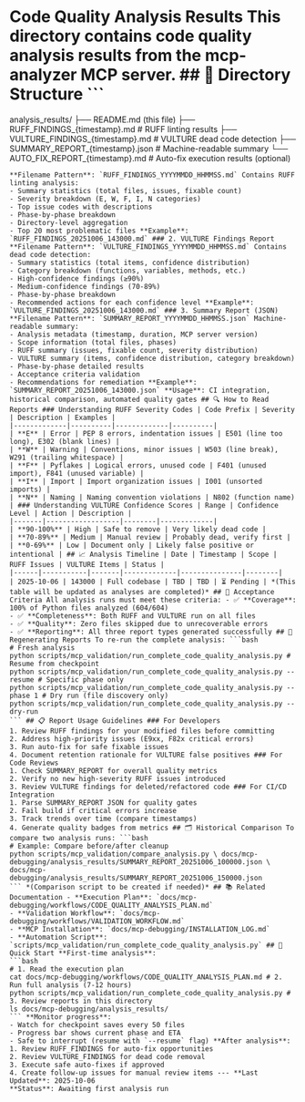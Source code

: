 # Code Quality Analysis Results This directory contains code quality analysis results from the **mcp-analyzer** MCP server. ## 📁 Directory Structure ```
analysis_results/
├── README.md (this file)
├── RUFF_FINDINGS_{timestamp}.md # RUFF linting results
├── VULTURE_FINDINGS_{timestamp}.md # VULTURE dead code detection
├── SUMMARY_REPORT_{timestamp}.json # Machine-readable summary
└── AUTO_FIX_REPORT_{timestamp}.md # Auto-fix execution results (optional)
``` ## 📊 Report Types ### 1. RUFF Findings Report
**Filename Pattern**: `RUFF_FINDINGS_YYYYMMDD_HHMMSS.md` Contains RUFF linting analysis:
- Summary statistics (total files, issues, fixable count)
- Severity breakdown (E, W, F, I, N categories)
- Top issue codes with descriptions
- Phase-by-phase breakdown
- Directory-level aggregation
- Top 20 most problematic files **Example**: `RUFF_FINDINGS_20251006_143000.md` ### 2. VULTURE Findings Report
**Filename Pattern**: `VULTURE_FINDINGS_YYYYMMDD_HHMMSS.md` Contains dead code detection:
- Summary statistics (total items, confidence distribution)
- Category breakdown (functions, variables, methods, etc.)
- High-confidence findings (≥90%)
- Medium-confidence findings (70-89%)
- Phase-by-phase breakdown
- Recommended actions for each confidence level **Example**: `VULTURE_FINDINGS_20251006_143000.md` ### 3. Summary Report (JSON)
**Filename Pattern**: `SUMMARY_REPORT_YYYYMMDD_HHMMSS.json` Machine-readable summary:
- Analysis metadata (timestamp, duration, MCP server version)
- Scope information (total files, phases)
- RUFF summary (issues, fixable count, severity distribution)
- VULTURE summary (items, confidence distribution, category breakdown)
- Phase-by-phase detailed results
- Acceptance criteria validation
- Recommendations for remediation **Example**: `SUMMARY_REPORT_20251006_143000.json` **Usage**: CI integration, historical comparison, automated quality gates ## 🔍 How to Read Reports ### Understanding RUFF Severity Codes | Code Prefix | Severity | Description | Examples |
|-------------|----------|-------------|----------|
| **E** | Error | PEP 8 errors, indentation issues | E501 (line too long), E302 (blank lines) |
| **W** | Warning | Conventions, minor issues | W503 (line break), W291 (trailing whitespace) |
| **F** | Pyflakes | Logical errors, unused code | F401 (unused import), F841 (unused variable) |
| **I** | Import | Import organization issues | I001 (unsorted imports) |
| **N** | Naming | Naming convention violations | N802 (function name) | ### Understanding VULTURE Confidence Scores | Range | Confidence Level | Action | Description |
|-------|------------------|--------|-------------|
| **90-100%** | High | Safe to remove | Very likely dead code |
| **70-89%** | Medium | Manual review | Probably dead, verify first |
| **0-69%** | Low | Document only | Likely false positive or intentional | ## 📈 Analysis Timeline | Date | Timestamp | Scope | RUFF Issues | VULTURE Items | Status |
|------|-----------|-------|-------------|---------------|--------|
| 2025-10-06 | 143000 | Full codebase | TBD | TBD | ⏳ Pending | *(This table will be updated as analyses are completed)* ## 🎯 Acceptance Criteria All analysis runs must meet these criteria: - ✅ **Coverage**: 100% of Python files analyzed (604/604)
- ✅ **Completeness**: Both RUFF and VULTURE run on all files
- ✅ **Quality**: Zero files skipped due to unrecoverable errors
- ✅ **Reporting**: All three report types generated successfully ## 🔧 Regenerating Reports To re-run the complete analysis: ```bash
# Fresh analysis
python scripts/mcp_validation/run_complete_code_quality_analysis.py # Resume from checkpoint
python scripts/mcp_validation/run_complete_code_quality_analysis.py --resume # Specific phase only
python scripts/mcp_validation/run_complete_code_quality_analysis.py --phase 1 # Dry run (file discovery only)
python scripts/mcp_validation/run_complete_code_quality_analysis.py --dry-run
``` ## 📋 Report Usage Guidelines ### For Developers
1. Review RUFF findings for your modified files before committing
2. Address high-priority issues (E9xx, F82x critical errors)
3. Run auto-fix for safe fixable issues
4. Document retention rationale for VULTURE false positives ### For Code Reviews
1. Check SUMMARY_REPORT for overall quality metrics
2. Verify no new high-severity RUFF issues introduced
3. Review VULTURE findings for deleted/refactored code ### For CI/CD Integration
1. Parse SUMMARY_REPORT JSON for quality gates
2. Fail build if critical errors increase
3. Track trends over time (compare timestamps)
4. Generate quality badges from metrics ## 🗂️ Historical Comparison To compare two analysis runs: ```bash
# Example: Compare before/after cleanup
python scripts/mcp_validation/compare_analysis.py \ docs/mcp-debugging/analysis_results/SUMMARY_REPORT_20251006_100000.json \ docs/mcp-debugging/analysis_results/SUMMARY_REPORT_20251006_150000.json
``` *(Comparison script to be created if needed)* ## 📚 Related Documentation - **Execution Plan**: `docs/mcp-debugging/workflows/CODE_QUALITY_ANALYSIS_PLAN.md`
- **Validation Workflow**: `docs/mcp-debugging/workflows/VALIDATION_WORKFLOW.md`
- **MCP Installation**: `docs/mcp-debugging/INSTALLATION_LOG.md`
- **Automation Script**: `scripts/mcp_validation/run_complete_code_quality_analysis.py` ## 🚀 Quick Start **First-time analysis**:
```bash
# 1. Read the execution plan
cat docs/mcp-debugging/workflows/CODE_QUALITY_ANALYSIS_PLAN.md # 2. Run full analysis (7-12 hours)
python scripts/mcp_validation/run_complete_code_quality_analysis.py # 3. Review reports in this directory
ls docs/mcp-debugging/analysis_results/
``` **Monitor progress**:
- Watch for checkpoint saves every 50 files
- Progress bar shows current phase and ETA
- Safe to interrupt (resume with `--resume` flag) **After analysis**:
1. Review RUFF_FINDINGS for auto-fix opportunities
2. Review VULTURE_FINDINGS for dead code removal
3. Execute safe auto-fixes if approved
4. Create follow-up issues for manual review items --- **Last Updated**: 2025-10-06
**Status**: Awaiting first analysis run
